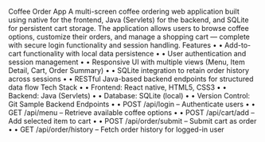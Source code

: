 Coffee Order App
A multi-screen coffee ordering web application built using native for the frontend, Java (Servlets) for the backend, and SQLite for persistent cart storage. The application allows users to browse coffee options, customize their orders, and manage a shopping cart — complete with secure login functionality and session handling.
Features
•	• Add-to-cart functionality with local data persistence
•	• User authentication and session management
•	• Responsive UI with multiple views (Menu, Item Detail, Cart, Order Summary)
•	• SQLite integration to retain order history across sessions
•	• RESTful Java-based backend endpoints for structured data flow
Tech Stack
•	• Frontend: React native, HTML5, CSS3
•	• Backend: Java (Servlets)
•	• Database: SQLite (local)
•	• Version Control: Git
Sample Backend Endpoints
•	• POST /api/login – Authenticate users
•	• GET /api/menu – Retrieve available coffee options
•	• POST /api/cart/add – Add selected item to cart
•	• POST /api/order/submit – Submit cart as order
•	• GET /api/order/history – Fetch order history for logged-in user
